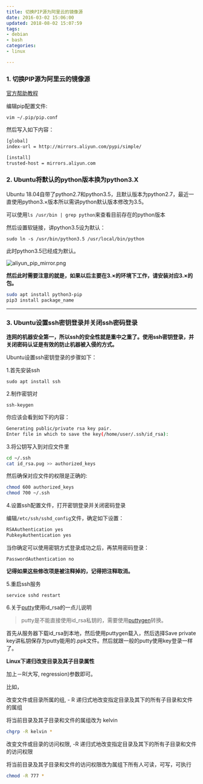 ```yaml
---
title: 切换PIP源为阿里云的镜像源
date: 2016-03-02 15:06:00
updated: 2018-08-02 15:07:59
tags: 
- debian
- bash
categories: 
- linux

---
```

### 1. 切换PIP源为阿里云的镜像源

[官方帮助教程](http://mirrors.aliyun.com/help/pypi)

编辑pip配置文件:

`vim ~/.pip/pip.conf`

然后写入如下内容：


<!--more-->


```bash
[global]
index-url = http://mirrors.aliyun.com/pypi/simple/

[install]
trusted-host = mirrors.aliyun.com
```

### 2. Ubuntu将默认的python版本换为python3.X

Ubuntu 18.04自带了python2.7和python3.5，且默认版本为python2.7，最近一直使用python3.×版本所以需讲python默认版本修改为3.5。

可以使用`ls /usr/bin | grep python`来查看目前存在的python版本

然后设置软链接，讲python3.5设为默认：

`sudo ln -s /usr/bin/python3.5 /usr/local/bin/python`

此时python3.5已经成为默认。

![aliyun_pip_mirror.png][1]

**然后此时需要注意的就是，如果以后主要在3.×的环境下工作，请安装对应3.×的包。**

```bash
sudo apt install python3-pip
pip3 install package_name
```

------

### **3. Ubuntu设置ssh密钥登录并关闭ssh密码登录**

**连网的机器安全第一，所以ssh的安全性就是重中之重了。使用ssh密钥登录，并关闭密码认证是有效的防止机器被入侵的方式。**

Ubuntu设置ssh密钥登录的步骤如下：

1.首先安装ssh

`sudo apt install ssh`

2.制作密钥对

`ssh-keygen`

你应该会看到如下的内容：

```bash
Generating public/private rsa key pair.
Enter file in which to save the key(/home/user/.ssh/id_rsa):

```

3.将公钥写入到对应文件里

```bash
cd ~/.ssh
cat id_rsa.pug >> authorized_keys
```

然后确保对应文件的权限是正确的:

```bash
chmod 600 authorized_keys
chmod 700 ~/.ssh
```

4.设置ssh配置文件，打开密钥登录并关闭密码登录

编辑`/etc/ssh/sshd_config`文件，确定如下设置：

```bash
RSAAuthentication yes
PubkeyAuthentication yes
```

当你确定可以使用密钥方式登录成功之后，再禁用密码登录：

`PasswordAuthentication no`

**记得如果这些修改项是被注释掉的，记得把注释取消。**

5.重启ssh服务

`service sshd restart`

6.关于[putty](https://the.earth.li/~sgtatham/putty/latest/w64/putty-64bit-0.69-installer.msi)使用id_rsa的一点儿说明

> putty是不能直接使用id_rsa私钥的，需要使用[puttygen](https://the.earth.li/~sgtatham/putty/latest/w64/puttygen.exe)转换。

首先从服务器下载id_rsa到本地，然后使用puttygen载入，然后选择Save private key讲私钥保存为putty能用的.ppk文件。然后就跟一般的putty使用key登录一样了。

**Linux下递归改变目录及其子目录属性**

加上－R(大写, regression)参数即可。

比如，

改变文件或目录所属的组, - R 递归式地改变指定目录及其下的所有子目录和文件的属组

将当前目录及其子目录和文件的属组改为 kelvin

```bash
chgrp -R kelvin *
```

改变文件或目录的访问权限, -R 递归式地改变指定目录及其下的所有子目录和文件的访问权限

将当前目录及其子目录和文件的访问权限改为属组下所有人可读，可写，可执行

```bash
chmod -R 777 *
```


  [1]: https://imgs.gnux.cn/usr/uploads/2018/08/3499342859.png